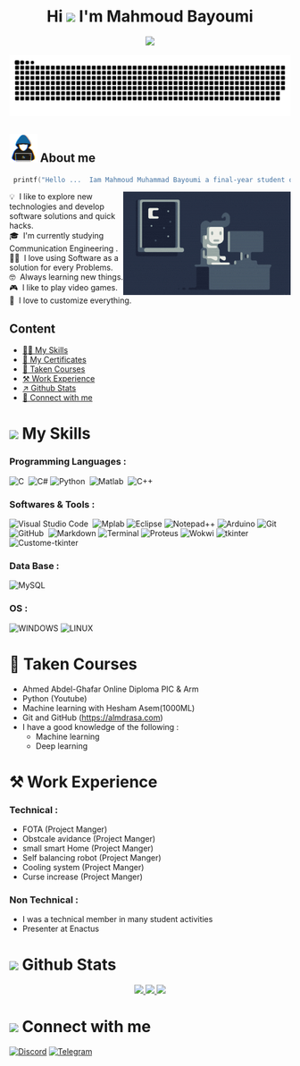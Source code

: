 <h1 align="center">
  Hi
  <img src="https://media.giphy.com/media/hvRJCLFzcasrR4ia7z/giphy.gif" width="28">
  I'm Mahmoud Bayoumi 
</h1>

<!-- Typing SVG by DenverCoder1 - https://github.com/DenverCoder1/readme-typing-svg -->

<p align="center">
  <a href="https://github.com/DenverCoder1/readme-typing-svg"><img src="https://readme-typing-svg.herokuapp.com/?lines=Embedded%20System%20Engineer;Always%20learning%20new%20things&font=Fira%20Code&center=true&width=440&height=45&color=3DB54A&vCenter=true&size=22"></a>
</p> 

<!-- ![Snake animation](https://github.com/Mahmoudovic26/blob/output/github-contribution-grid-snake.svg) -->
<picture>
  <source media="(prefers-color-scheme: dark)" srcset="https://raw.githubusercontent.com/platane/platane/output/github-contribution-grid-snake-dark.svg">
  <source media="(prefers-color-scheme: light)" srcset="https://raw.githubusercontent.com/platane/platane/output/github-contribution-grid-snake.svg">
  <img alt="github contribution grid snake animation" src="https://raw.githubusercontent.com/platane/platane/output/github-contribution-grid-snake.svg">
</picture>

## <picture><img src = "https://github.com/0xAbdulKhalid/0xAbdulKhalid/raw/main/assets/mdImages/about_me.gif" width = 50px></picture> **About me**

```C
 printf("Hello ...  Iam Mahmoud Muhammad Bayoumi a final-year student of communication engineering. ");
```
<img alt="Night Coding" src="https://raw.githubusercontent.com/AVS1508/AVS1508/master/assets/Night-Coding.gif" align="right"/>

💡 &nbsp;I like to explore new technologies and develop software solutions and quick hacks.\
🎓 &nbsp;I'm currently studying Communication Engineering .\
:technologist: &nbsp;I love using Software as a solution for every Problems.\
:nerd_face: &nbsp;Always learning new things.\
:video_game: &nbsp;I like to play video games.\
:gem: &nbsp;I love to customize everything.

## Content

- [👨‍💻 My Skills](https://github.com/Mahmoudovic26#-my-skills)
- [📄 My Certificates](https://github.com/Mahmoudovic26#--my-certificates--)
- [🥸 Taken Courses](https://github.com/Mahmoudovic26#--taken-courses--)
- [⚒️ Work Experience](https://github.com/Mahmoudovic26#-%EF%B8%8F-work-experience-)
- [↗️ Github Stats ](https://github.com/Mahmoudovic26#-github-stats-)
- [🤝 Connect with me](https://github.com/Mahmoudovic26n#-what-i-want-to-learn-)



<h1><img src = "https://media2.giphy.com/media/QssGEmpkyEOhBCb7e1/giphy.gif?cid=ecf05e47a0n3gi1bfqntqmob8g9aid1oyj2wr3ds3mg700bl&rid=giphy.gif" width ="30"> My Skills</h1> 

### Programming Languages :
![C](https://img.shields.io/badge/-C-151A22?style=for-the-badge&logo=C)&nbsp;
![C#](https://img.shields.io/badge/c%23-%23239120.svg?style=for-the-badge&logo=csharp&logoColor=white)
![Python](https://img.shields.io/badge/-Python-151A22?style=for-the-badge&logo=python)&nbsp;
![Matlab](https://img.shields.io/badge/-MATLAB-151A22?style=for-the-badge&logo=MATLAB)&nbsp;
![C++](https://img.shields.io/badge/-C++-151A22?style=for-the-badge&logo=C%2B%2B&logoColor=00599C)&nbsp;

### Softwares & Tools :
![Visual Studio Code](https://img.shields.io/badge/-Visual%20Studio%20Code-151A22?style=for-the-badge&logo=visual-studio-code&logoColor=007ACC)&nbsp;
![Mplab](https://img.shields.io/badge/-Mplab-151A22?style=for-the-badge&logo=Mplab-ide)
![Eclipse](https://img.shields.io/badge/-Eclipse-151A22?style=for-the-badge&logo=eclipse-ide)
![Notepad++](https://img.shields.io/badge/-Notepad++-151A22?style=for-the-badge&logo=Notepad++)
![Arduino](https://img.shields.io/badge/-Arduino-151A22?style=for-the-badge&logo=Arduino) 
![Git](https://img.shields.io/badge/-Git-151A22?style=for-the-badge&logo=git)&nbsp;
![GitHub](https://img.shields.io/badge/-GitHub-151A22?style=for-the-badge&logo=github)&nbsp;
![Markdown](https://img.shields.io/badge/-Markdown-151A22?style=for-the-badge&logo=markdown)
![Terminal](https://img.shields.io/badge/Terminal-151A22?style=for-the-badge&logo=gnu-bash)
![Proteus](https://img.shields.io/badge/Proteus-151A22?style=for-the-badge&logo=proteus)
![Wokwi](https://img.shields.io/badge/Wokwi-151A22?style=for-the-badge&logo=Wokwi)
![tkinter](https://img.shields.io/badge/tkinter-151A22?style=for-the-badge&logo=tkinter)
![Custome-tkinter](https://img.shields.io/badge/Custome-tkinter-151A22?style=for-the-badge&logo=Custome-tkinter)

### Data Base :

![MySQL](https://img.shields.io/badge/mysql-151A22?style=for-the-badge&logo=mysql) 


### OS :
![WINDOWS](https://img.shields.io/badge/Windows-151A22?style=for-the-badge&logo=Windows)
![LINUX](https://img.shields.io/badge/Linux-151A22?style=for-the-badge&logo=linux)


<h1> 🥸 Taken Courses  </h1>

- Ahmed Abdel-Ghafar Online Diploma PIC & Arm
- Python (Youtube)
- Machine learning with Hesham Asem(1000ML)
- Git and GitHub (https://almdrasa.com)
- I have a good knowledge of the following :
  - Machine learning
  - Deep learning 
  
<h1> ⚒️ Work Experience </h1>

### Technical :
- FOTA (Project Manger)
- Obstcale avidance (Project Manger)
- small smart Home (Project Manger)
- Self balancing robot (Project Manger)
- Cooling system (Project Manger)
- Curse increase (Project Manger)


### Non Technical :
- I was a technical member in many student activities
- Presenter at Enactus 


<h1><img src = "https://media.giphy.com/media/iY8CRBdQXODJSCERIr/giphy.gif" width ="35"> Github Stats </h1>

<p align="center">
<a href="https://github.com/Mahmoudovic26">
  <img height="180em" src="https://github-readme-stats-eight-theta.vercel.app/api?username=Mahmoudovic26&theme=gotham&hide_border=true"/>
  <img height="180em" src="https://github-readme-stats-eight-theta.vercel.app/api/top-langs/?username=Mahmoudovic26&layout=compact&langs_count=8&theme=gotham&hide_border=true"/>
    <img height="left" src="https://github-readme-streak-stats.herokuapp.com/?user=Mahmoudovic26&theme=gotham&hide_border=true">

</a>
</p>


<h1> <img src='https://raw.githubusercontent.com/Mahmoudovic26/Mahmoudovic26/main/Assets/handshake.gif' width="80"> Connect with me </h1>

[![Discord](https://img.shields.io/badge/Discord-151A22?style=for-the-badge&logo=Discord)](https://discordapp.com/users/762007980530728971) 
[![Telegram](https://img.shields.io/badge/Telegram-151A22?style=for-the-badge&logo=Telegram)](https://t.me/NEWMAMO) 





